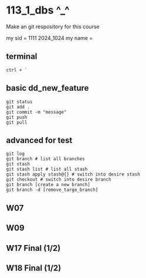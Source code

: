 # 113_1_dbs ^_^

Make an git respository for this course

my sid = 1111 2024_1024
my name =

## terminal

```
ctrl + `
```

## basic dd_new_feature

```
git status
git add .
git commit -m "message"
git push
git pull
```

## advanced for test

```
git log
git branch # list all branches
git stash
git stash list # list all stash 
git stash apply stash@{} # switch into desire stash
git checkout # switch into desire branch
git branch [create a new branch]
git branch -d [remove_targe_branch]
```
## W07

## W09

## W17 Final (1/2)
## W18 Final (1/2)

